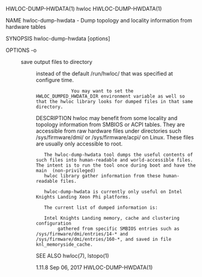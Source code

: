 HWLOC-DUMP-HWDATA(1)                                                                                hwloc                                                                                HWLOC-DUMP-HWDATA(1)



NAME
       hwloc-dump-hwdata - Dump topology and locality information from hardware tables

SYNOPSIS
       hwloc-dump-hwdata [options]

OPTIONS
       -o <dir>  save output files to directory <dir> instead of the default /run/hwloc/ that was specified at configure time.

                 You may want to set the HWLOC_DUMPED_HWDATA_DIR environment variable as well so that the hwloc library looks for dumped files in that same directory.

DESCRIPTION
       hwloc  may  benefit  from  some  locality  and  topology  information  from  SMBIOS  or  ACPI  tables.   They  are  accessible  from  raw  hardware files under directories such /sys/firmware/dmi/ or
       /sys/firmware/acpi/ on Linux.  These files are usually only accessible to root.

       The hwloc-dump-hwdata tool dumps the useful contents of such files into human-readable and world-accessible files. The intent is to run the tool once during boot and have the  main  (non-privileged)
       hwloc library gather information from these human-readable files.

       hwloc-dump-hwdata is currently only useful on Intel Knights Landing Xeon Phi platforms.

       The current list of dumped information is:

       Intel Knights Landing memory, cache and clustering configuration
            gathered from specific SMBIOS entries such as /sys/firmware/dmi/entries/14-* and /sys/firmware/dmi/entries/160-*, and saved in file knl_memoryside_cache.

SEE ALSO
       hwloc(7), lstopo(1)




1.11.8                                                                                           Sep 06, 2017                                                                            HWLOC-DUMP-HWDATA(1)
